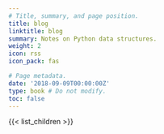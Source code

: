 ```yaml
---
# Title, summary, and page position.
title: blog
linktitle: blog
summary: Notes on Python data structures.
weight: 2
icon: rss
icon_pack: fas

# Page metadata.
date: '2018-09-09T00:00:00Z'
type: book # Do not modify.
toc: false
---
```


{{< list_children >}}
